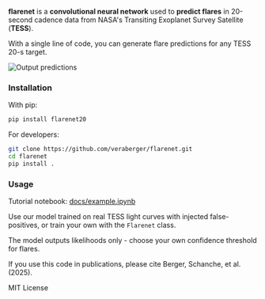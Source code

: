 **flarenet** is a **convolutional neural network** used to **predict flares** in 20-second cadence data from NASA's Transiting Exoplanet Survey Satellite (**TESS**).

With a single line of code, you can generate flare predictions for any TESS 20-s target.

![Output predictions](https://github.com/veraberger/flarenet/blob/5f86206003fa66fc4a9390170b6ac45fdc9dfa39/figures/flare_predictions.png)

### Installation
With pip:
```bash
pip install flarenet20
```

For developers:
```bash
git clone https://github.com/veraberger/flarenet.git
cd flarenet
pip install .
```



### Usage
Tutorial notebook: [docs/example.ipynb](docs/example.ipynb)

Use our model trained on real TESS light curves with injected false-positives, or train your own with the ```Flarenet``` class.

The model outputs likelihoods only - choose your own confidence threshold for flares.


If you use this code in publications, please cite Berger, Schanche, et al. (2025).

MIT License

